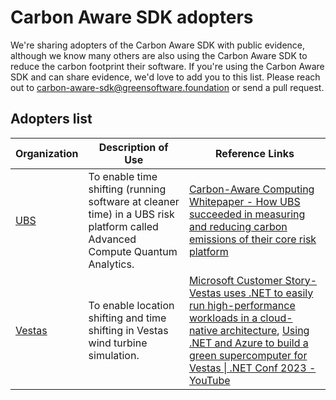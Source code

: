 # Carbon Aware SDK adopters

We're sharing adopters of the Carbon Aware SDK with public evidence, although we know many others are also using the Carbon Aware SDK to reduce the carbon footprint their software.
If you're using the Carbon Aware SDK and can share evidence, we'd love to add you to this list.
Please reach out to carbon-aware-sdk@greensoftware.foundation or send a pull request.


## Adopters list

| Organization                                                 | Description of Use                                                                                                                                                                                       | Reference Links                                                                                                                                                                                                                                                                                                                                                                                                  |
|--------------------------------------------------------------|----------------------------------------------------------------------------------------------------------------------------------------------------------------------------------------------------------|------------------------------------------------------------------------------------------------------------------------------------------------------------------------------------------------------------------------------------------------------------------------------------------------------------------------------------------------------------------------------------------------------------------|
| [UBS](https://www.ubs.com)                                   | To enable time shifting (running software at cleaner time) in a UBS risk platform called Advanced Compute Quantum Analytics.                                                                             | [Carbon-Aware Computing Whitepaper - How UBS succeeded in measuring and reducing carbon emissions of their core risk platform](https://greensoftware.foundation/articles/carbon-aware-computing-whitepaper-how-ubs-succeeded-in-measuring-and-reducing-car)                                                                                                                                                      |
| [Vestas](https://www.vestas.com)                             | To enable location shifting and time shifting in Vestas wind turbine simulation.                                                                                                                         | [Microsoft Customer Story-Vestas uses .NET to easily run high-performance workloads in a cloud-native architecture](https://customers.microsoft.com/en-in/story/1700690084732107853-vestas-energy-net), [Using .NET and Azure to build a green supercomputer for Vestas \| .NET Conf 2023 - YouTube](https://www.youtube.com/watch?v=4zKSSK8BdN8)                                                                |

